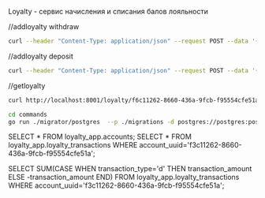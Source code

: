 Loyalty - сервис начисления и списания балов лояльности

//addloyalty withdraw
```bash
curl --header "Content-Type: application/json" --request POST --data '{"uuid":"f0111262-8660-436a-9fcb-f95554cfe51a","balance":10,"operation":"w","comment":"withdraw loyalty"}' http://localhost:8001/loyalty/
```

//addloyalty deposit
```bash
curl --header "Content-Type: application/json" --request POST --data '{"uuid":"f0111262-8660-436a-9fcb-f95554cfe51a","balance":10,"operation":"d","comment":"add loyalty"}' http://localhost:8001/loyalty/
```


//getloyalty
```bash
curl http://localhost:8001/loyalty/f6c11262-8660-436a-9fcb-f95554cfe51a
```

```bash
cd commands
go run ./migrator/postgres  --p ./migrations -d postgres://postgres:postgres@localhost:5000/postgres?sslmode=disable
```



SELECT * FROM loyalty_app.accounts;
SELECT * FROM loyalty_app.loyalty_transactions WHERE account_uuid='f3c11262-8660-436a-9fcb-f95554cfe51a';

SELECT SUM(CASE WHEN transaction_type='d' THEN transaction_amount ELSE -transaction_amount END)
FROM loyalty_app.loyalty_transactions
WHERE account_uuid='f3c11262-8660-436a-9fcb-f95554cfe51a'; 